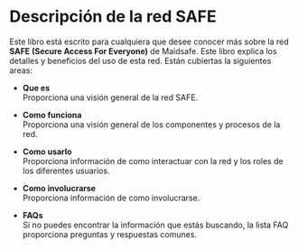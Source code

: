# Descripción de la red SAFE

Este libro está escrito para cualquiera que desee conocer más sobre la red **SAFE (Secure Access For Everyone)** de Maidsafe. Este libro explica los detalles y beneficios del uso de esta red. Están cubiertas la siguientes areas: 

* **Que es**<br />
Proporciona una visión general de la red SAFE.

* **Como funciona**<br />
Proporciona una visión general de los componentes y procesos de la red.

* **Como usarlo**<br />
Proporciona información de como interactuar con la red y los roles de los diferentes usuarios.

* **Como involucrarse**<br />
Proporciona información de como involucrarse.

* **FAQs**<br />
Si no puedes encontrar la información que estás buscando, la lista FAQ proporciona preguntas y respuestas comunes.

